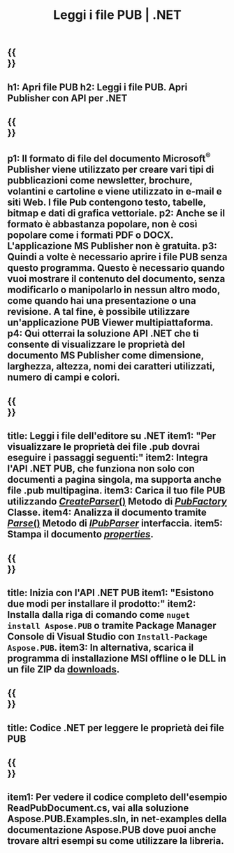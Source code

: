 ﻿---
translation: true
template: /_templates/reader-net.md
title: Leggi i file PUB | .NET
description: Apri i file di Publisher a livello di codice. Soluzione API C# .NET in locale per leggere le proprietà PUB. Usalo per integrarti nel tuo progetto.
url: /net/read-pub-file/
metakeywords: apri file pub .net, visualizza file editore c#, leggi file editore, visualizzatore editore per c#, lettore formato pub, apri file pub
family: pub
platformtag: net
---

{{<section banner>}}
---
h1: Apri file PUB
h2: Leggi i file PUB. Apri Publisher con API per .NET
---

{{<section overview>}}
---
p1: Il formato di file del documento Microsoft<sup>®</sup> Publisher viene utilizzato per creare vari tipi di pubblicazioni come newsletter, brochure, volantini e cartoline e viene utilizzato in e-mail e siti Web. I file Pub contengono testo, tabelle, bitmap e dati di grafica vettoriale.
p2: Anche se il formato è abbastanza popolare, non è così popolare come i formati PDF o DOCX. L'applicazione MS Publisher non è gratuita.
p3: Quindi a volte è necessario aprire i file PUB senza questo programma. Questo è necessario quando vuoi mostrare il contenuto del documento, senza modificarlo o manipolarlo in nessun altro modo, come quando hai una presentazione o una revisione. A tal fine, è possibile utilizzare un'applicazione PUB Viewer multipiattaforma.
p4: Qui otterrai la soluzione API .NET che ti consente di visualizzare le proprietà del documento MS Publisher come dimensione, larghezza, altezza, nomi dei caratteri utilizzati, numero di campi e colori.
---

{{<section feature1>}}
---
title: Leggi i file dell'editore su .NET
item1: "Per visualizzare le proprietà dei file .pub dovrai eseguire i passaggi seguenti:"
item2: Integra l'API .NET PUB, che funziona non solo con documenti a pagina singola, ma supporta anche file .pub multipagina.
item3: Carica il tuo file PUB utilizzando [*CreateParser*()](https://reference.aspose.com/pub/net/aspose.pub/pubfactory/methods/createparser/index) Metodo di [*PubFactory*](https://reference.aspose.com/pub/net/aspose.pub/pubfactory/) Classe.
item4: Analizza il documento tramite [*Parse*()](https://reference.aspose.com/pub/net/aspose.pub/ipubparser/methods/parse) Metodo di [*IPubParser*](https://reference.aspose.com/pub/net/aspose.pub/ipubparser/) interfaccia.
item5: Stampa il documento [*properties*](https://reference.aspose.com/pub/net/aspose.pub/document/#properties).
---

{{<section feature2>}}
---
title: Inizia con l'API .NET PUB
item1: "Esistono due modi per installare il prodotto:"
item2: Installa dalla riga di comando come ```nuget install Aspose.PUB``` o tramite Package Manager Console di Visual Studio con ```Install-Package Aspose.PUB```.
item3: In alternativa, scarica il programma di installazione MSI offline o le DLL in un file ZIP da [downloads](https://releases.aspose.com/pub/net/).
---

{{<section codeexample>}}
---
title: Codice .NET per leggere le proprietà dei file PUB
---

{{<section summary>}}
---
item1: Per vedere il codice completo dell'esempio ReadPubDocument.cs, vai alla soluzione Aspose.PUB.Examples.sln, in net-examples della documentazione Aspose.PUB dove puoi anche trovare altri esempi su come utilizzare la libreria.
---
